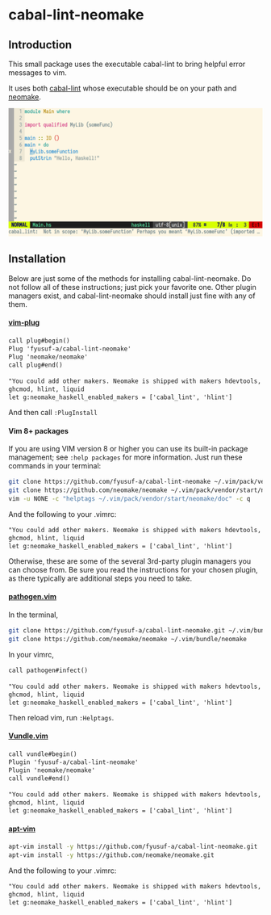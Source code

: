 cabal-lint-neomake
==================

Introduction
------------

This small package uses the executable cabal-lint to bring helpful error messages to vim.

It uses both [cabal-lint](https://github.com/fyusuf-a/cabal-lint) whose executable should be on your path and [neomake](https://github.com/neomake/neomake).

![cabal-lint-neomake Screenshot](./screenshot.png)

Installation
------------

Below are just some of the methods for installing cabal-lint-neomake. Do not follow all of these instructions; just pick your favorite one. Other plugin managers exist, and cabal-lint-neomake should install just fine with any of them.

#### [vim-plug](https://github.com/junegunn/vim-plug)
```vim
call plug#begin()
Plug 'fyusuf-a/cabal-lint-neomake'
Plug 'neomake/neomake'
call plug#end()

"You could add other makers. Neomake is shipped with makers hdevtools, ghcmod, hlint, liquid
let g:neomake_haskell_enabled_makers = ['cabal_lint', 'hlint']
```

And then call `:PlugInstall`

#### Vim 8+ packages

If you are using VIM version 8 or higher you can use its built-in package management; see `:help packages` for more information. Just run these commands in your terminal:

```bash
git clone https://github.com/fyusuf-a/cabal-lint-neomake ~/.vim/pack/vendor/start/cabal-lint-neomake
git clone https://github.com/neomake/neomake ~/.vim/pack/vendor/start/neomake
vim -u NONE -c "helptags ~/.vim/pack/vendor/start/neomake/doc" -c q
```
And the following to your .vimrc:
```vim
"You could add other makers. Neomake is shipped with makers hdevtools, ghcmod, hlint, liquid
let g:neomake_haskell_enabled_makers = ['cabal_lint', 'hlint']
```

Otherwise, these are some of the several 3rd-party plugin managers you can choose from. Be sure you read the instructions for your chosen plugin, as there typically are additional steps you need to take.

#### [pathogen.vim](https://github.com/tpope/vim-pathogen)

In the terminal,
```bash
git clone https://github.com/fyusuf-a/cabal-lint-neomake.git ~/.vim/bundle/cabal-lint-neomake
git clone https://github.com/neomake/neomake ~/.vim/bundle/neomake
```
In your vimrc,
```vim
call pathogen#infect()

"You could add other makers. Neomake is shipped with makers hdevtools, ghcmod, hlint, liquid
let g:neomake_haskell_enabled_makers = ['cabal_lint', 'hlint']
```

Then reload vim, run `:Helptags`.

#### [Vundle.vim](https://github.com/VundleVim/Vundle.vim)
```vim
call vundle#begin()
Plugin 'fyusuf-a/cabal-lint-neomake'
Plugin 'neomake/neomake'
call vundle#end()

"You could add other makers. Neomake is shipped with makers hdevtools, ghcmod, hlint, liquid
let g:neomake_haskell_enabled_makers = ['cabal_lint', 'hlint']
```

#### [apt-vim](https://github.com/egalpin/apt-vim)
```bash
apt-vim install -y https://github.com/fyusuf-a/cabal-lint-neomake.git
apt-vim install -y https://github.com/neomake/neomake.git
```
And the following to your .vimrc:
```vim
"You could add other makers. Neomake is shipped with makers hdevtools, ghcmod, hlint, liquid
let g:neomake_haskell_enabled_makers = ['cabal_lint', 'hlint']
```
